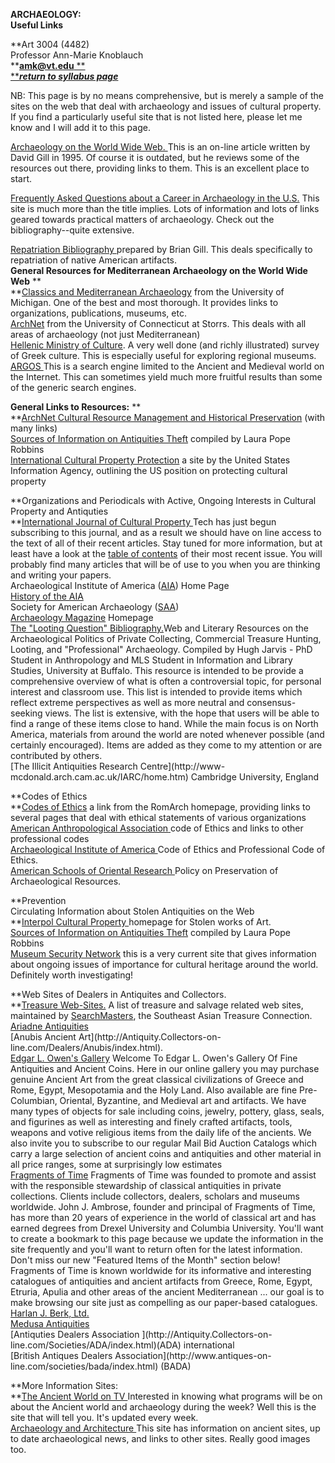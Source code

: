 **ARCHAEOLOGY:  
Useful Links**

**Art 3004 (4482)  
Professor Ann-Marie Knoblauch  
**[**amk@vt.edu**](mailto:amk@vt.edu)[ **  
**](mailto:knoblaa@muohio.edu)[**_return to syllabus page_**](archaeology.htm)

NB: This page is by no means comprehensive, but is merely a sample of the
sites on the web that deal with archaeology and issues of cultural property.
If you find a particularly useful site that is not listed here, please let me
know and I will add it to this page.

[Archaeology on the World Wide Web.
](http://www.swan.ac.uk/classics/antiquity.html)This is an on-line article
written by David Gill in 1995. Of course it is outdated, but he reviews some
of the resources out there, providing links to them. This is an excellent
place to start.  
  
[Frequently Asked Questions about a Career in Archaeology in the
U.S.](http://www.museum.state.il.us/ismdepts/anthro/dlcfaq.html) This site is
much more than the title implies. Lots of information and lots of links geared
towards practical matters of archaeology. Check out the bibliography--quite
extensive.  
  
[Repatriation Bibliography
](http://sorrel.humboldt.edu/~nasp/repat.html)prepared by Brian Gill. This
deals specifically to repatriation of native American artifacts.  
**General Resources for Mediterranean Archaeology on the World Wide Web** **  
**[Classics and Mediterranean
Archaeology](http://rome.classics.lsa.umich.edu:80/) from the University of
Michigan. One of the best and most thorough. It provides links to
organizations, publications, museums, etc.  
[ArchNet](http://www.lib.uconn.edu/ArchNet/) from the University of
Connecticut at Storrs. This deals with all areas of archaeology (not just
Mediterranean)  
[Hellenic Ministry of Culture](http://www.culture.gr/welcome.html). A very
well done (and richly illustrated) survey of Greek culture. This is especially
useful for exploring regional museums.  
[ARGOS ](http://argos.evansville.edu/)This is a search engine limited to the
Ancient and Medieval world on the Internet. This can sometimes yield much more
fruitful results than some of the generic search engines.

**General Links to Resources:** **  
**[ArchNet Cultural Resource Management and Historical
Preservation](http://archnet.uconn.edu/archnet/topical/crm/) (with many links)  
[Sources of Information on Antiquities
Theft](http://amelia.db.erau.edu/~robbinsl/Theft/Theft.html) compiled by Laura
Pope Robbins  
[International Cultural Property
Protection](http://www.usia.gov/education/culprop/) a site by the United
States Information Agency, outlining the US position on protecting cultural
property  

**Organizations and Periodicals with Active, Ongoing Interests in Cultural
Property and Antiquties  
**[International Journal of Cultural Property
](http://www3.oup.co.uk/intjcp/scope/) Tech has just begun subscribing to this
journal, and as a result we should have on line access to the text of all of
their recent articles. Stay tuned for more information, but at least have a
look at the [table of
contents](http://www3.oup.co.uk/intjcp/hdb/Volume_07/Issue_01/) of their most
recent issue. You will probably find many articles that will be of use to you
when you are thinking and writing your papers.  
Archaeological Institute of America ([AIA](http://www.archaeological.org/))
Home Page  
[History of the AIA](http://www.archaeological.org/archives/time-line.html)  
Society for American Archaeology ([SAA](http://www.saa.org/))  
[Archaeology Magazine](http://www.archaeology.org/) Homepage  
[The "Looting Question"
Bibliography.](http://wings.buffalo.edu/academic/department/anthropology/Documents/lootbib.html)Web
and Literary Resources on the Archaeological Politics of Private Collecting,
Commercial Treasure Hunting, Looting, and "Professional" Archaeology. Compiled
by Hugh Jarvis - PhD Student in Anthropology and MLS Student in Information
and Library Studies, University at Buffalo. This resource is intended to be
provide a comprehensive overview of what is often a controversial topic, for
personal interest and classroom use. This list is intended to provide items
which reflect extreme perspectives as well as more neutral and consensus-
seeking views. The list is extensive, with the hope that users will be able to
find a range of these items close to hand. While the main focus is on North
America, materials from around the world are noted whenever possible (and
certainly encouraged). Items are added as they come to my attention or are
contributed by others.  
[The Illicit Antiquities Research Centre](http://www-
mcdonald.arch.cam.ac.uk/IARC/home.htm) Cambridge University, England

**Codes of Ethics  
**[Codes of Ethics](http://www.stanford.edu/~pfoss/ethics.html) a link from
the RomArch homepage, providing links to several pages that deal with ethical
statements of various organizations  
[American Anthropological Association](http://www.aaanet.org/ethics.htm)[
](webpages/webpages/code%20of%20Ethics)code of Ethics and links to other
professional codes  
[Archaeological Institute of America
](http://csaws.brynmawr.edu:443/web2/ethics.html)Code of Ethics and
Professional Code of Ethics.  
[American Schools of Oriental Research
](http://www.asor.org/ASORCAP.html)Policy on Preservation of Archaeological
Resources.

**Prevention  
Circulating Information about Stolen Antiquities on the Web  
**[Interpol Cultural Property
](http://www.usdoj.gov/usncb/culturehome.htm)homepage for Stolen works of Art.  
[Sources of Information on Antiquities
Theft](http://amelia.db.erau.edu/~robbinsl/Theft/Theft.html) compiled by Laura
Pope Robbins  
[Museum Security Network](http://museum-security.org/#verder) this is a very
current site that gives information about ongoing issues of importance for
cultural heritage around the world. Definitely worth investigating!  

**Web Sites of Dealers in Antiquites and Collectors.  
**[Treasure Web-Sites.](http://sunflower.singnet.com.sg/~twells/smtsites.htm)
A list of treasure and salvage related web sites, maintained by
[SearchMasters](http://sunflower.singnet.com.sg/~twells/welcome.htm), the
Southeast Asian Treasure Connection.  
[Ariadne
Antiquities](http://www.vivelavie.com/stories_970720/files_july/ariadne.html)  
[Anubis Ancient Art](http://Antiquity.Collectors-on-
line.com/Dealers/Anubis/index.html).  
[Edgar L. Owen's Gallery](http://www.EdgarLOwen.com/) Welcome To Edgar L.
Owen's Gallery Of Fine Antiquities and Ancient Coins. Here in our online
gallery you may purchase genuine Ancient Art from the great classical
civilizations of Greece and Rome, Egypt, Mesopotamia and the Holy Land. Also
available are fine Pre-Columbian, Oriental, Byzantine, and Medieval art and
artifacts. We have many types of objects for sale including coins, jewelry,
pottery, glass, seals, and figurines as well as interesting and finely crafted
artifacts, tools, weapons and votive religious items from the daily life of
the ancients. We also invite you to subscribe to our regular Mail Bid Auction
Catalogs which carry a large selection of ancient coins and antiquities and
other material in all price ranges, some at surprisingly low estimates  
[Fragments of Time](http://www.fragments.gosite.com/) Fragments of Time was
founded to promote and assist with the responsible stewardship of classical
antiquities in private collections. Clients include collectors, dealers,
scholars and museums worldwide. John J. Ambrose, founder and principal of
Fragments of Time, has more than 20 years of experience in the world of
classical art and has earned degrees from Drexel University and Columbia
University. You'll want to create a bookmark to this page because we update
the information in the site frequently and you'll want to return often for the
latest information. Don't miss our new "Featured Items of the Month" section
below! Fragments of Time is known worldwide for its informative and
interesting catalogues of antiquities and ancient artifacts from Greece, Rome,
Egypt, Etruria, Apulia and other areas of the ancient Mediterranean ... our
goal is to make browsing our site just as compelling as our paper-based
catalogues.  
[Harlan J. Berk, Ltd.  
](http://www.harlanjberk.com/index.htm)[Medusa
Antiquities](http://www.anawati.com/index.html)  
[Antiquties Dealers Association ](http://Antiquity.Collectors-on-
line.com/Societies/ADA/index.html)(ADA) international  
[British Antiques Dealers Association](http://www.antiques-on-
line.com/societies/bada/index.html) (BADA)  

**More Information Sites:  
**[The Ancient World on TV
](http://web.idirect.com/~atrium/awotv.html)Interested in knowing what
programs will be on about the Ancient world and archaeology during the week?
Well this is the site that will tell you. It's updated every week.  
[Archaeology and Architecture ](http://www.xs4all.nl/~mkosian/)This site has
information on ancient sites, up to date archaeological news, and links to
other sites. Really good images too.

